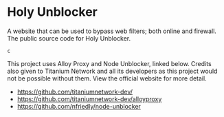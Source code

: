 # Holy Unblocker
A website that can be used to bypass web filters; both online and firewall. The public source code for Holy Unblocker.

`c`

This project uses Alloy Proxy and Node Unblocker, linked below. Credits also given to Titanium Network and all its developers as this project would not be possible without them. View the official website for more detail.

- https://github.com/titaniumnetwork-dev/
- https://github.com/titaniumnetwork-dev/alloyproxy
- https://github.com/nfriedly/node-unblocker

